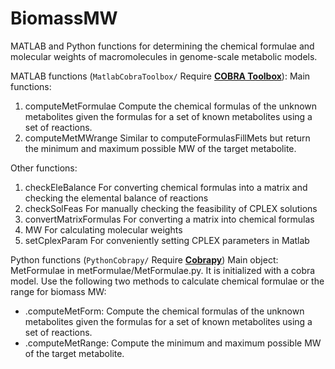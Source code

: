# BiomassMW
MATLAB and Python functions for determining the chemical formulae and molecular weights of macromolecules in genome-scale metabolic models.

MATLAB functions (`MatlabCobraToolbox/` Require **[COBRA Toolbox](https://github.com/opencobra/cobratoolbox)**):
Main functions: 
1. computeMetFormulae
Compute the chemical formulas of the unknown metabolites given the formulas for a set of known metabolites using a set of reactions.
2. computeMetMWrange
Similar to computeFormulasFillMets but return the minimum and maximum possible MW of the target metabolite.

Other functions:
1. checkEleBalance
For converting chemical formulas into a matrix and checking the elemental balance of reactions 
2. checkSolFeas
For manually checking the feasibility of CPLEX solutions
3. convertMatrixFormulas
For converting a matrix into chemical formulas
4. MW
For calculating molecular weights
5. setCplexParam
For conveniently setting CPLEX parameters in Matlab


Python functions (`PythonCobrapy/` Require **[Cobrapy](https://github.com/opencobra/cobrapy)**)
Main object: MetFormulae in metFormulae/MetFormulae.py. 
It is initialized with a cobra model. Use the following two methods to calculate chemical formulae or the range for biomass MW:
- .computeMetForm: Compute the chemical formulas of the unknown metabolites given the formulas for a set of known metabolites using a set of reactions.
- .computeMetRange: Compute the minimum and maximum possible MW of the target metabolite.
